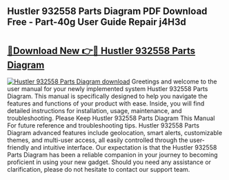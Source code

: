 ## Hustler 932558 Parts Diagram PDF Download Free - Part-40g User Guide Repair j4H3d

# <h2><a href="http://dfku8t.blite.top/?on=Hustler+932558+Parts+Diagram">🔗Download New 👉🔴 Hustler 932558 Parts Diagram</a></h2>

[![Hustler 932558 Parts Diagram download](https://i.imgur.com/lujVjoI.png)](http://dfku8t.blite.top/?on=Hustler+932558+Parts+Diagram)
Greetings and welcome to the user manual for your newly implemented system Hustler 932558 Parts Diagram. This manual is specifically designed to help you navigate the features and functions of your product with ease. Inside, you will find detailed instructions for installation, usage, maintenance, and troubleshooting. Please Keep Hustler 932558 Parts Diagram This Manual For future reference and troubleshooting tips. Hustler 932558 Parts Diagram advanced features include geolocation, smart alerts, customizable themes, and multi-user access, all easily controlled through the user-friendly and intuitive interface. Our expectation is that the Hustler 932558 Parts Diagram has been a reliable companion in your journey to becoming proficient in using your new gadget. Should you need any assistance or clarification, please do not hesitate to contact our support team.
